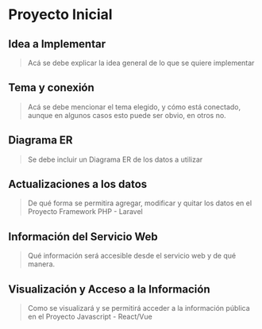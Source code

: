 # Proyecto Inicial

## Idea a Implementar

> Acá se debe explicar la idea general de lo que se quiere implementar

## Tema y conexión

> Acá se debe mencionar el tema elegido, y cómo está conectado, aunque en algunos casos esto puede ser obvio, en otros no.

## Diagrama ER

> Se debe incluir un Diagrama ER de los datos a utilizar

## Actualizaciones a los datos

> De qué forma se permitira agregar, modificar y quitar los datos en el Proyecto Framework PHP - Laravel

## Información del Servicio Web

> Qué información será accesible desde el servicio web y de qué manera.

## Visualización y Acceso a la Información

> Como se visualizará y se permitirá acceder a la información pública en el Proyecto Javascript - React/Vue
